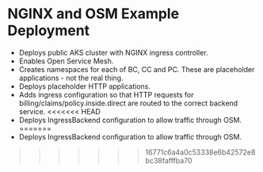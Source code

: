 # NGINX and OSM Example Deployment
- Deploys public AKS cluster with NGINX ingress controller.
- Enables Open Service Mesh.
- Creates namespaces for each of BC, CC and PC. These are placeholder applications - not the real thing.
- Deploys placeholder HTTP applications.
- Adds ingress configuration so that HTTP requests for billing/claims/policy.inside.direct are routed to the correct backend service.
<<<<<<< HEAD
- Deploys IngressBackend configuration to allow traffic through OSM.
=======
- Deploys IngressBackend configuration to allow traffic through OSM.
>>>>>>> 16771c6a4a0c53338e6b42572e8bc38fafffba70
